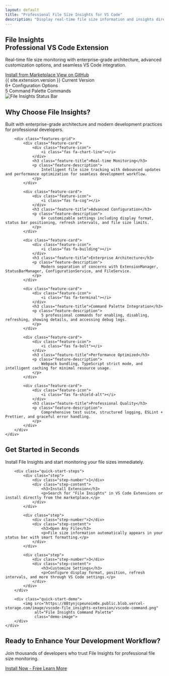 ```yaml
---
layout: default
title: "Professional File Size Insights for VS Code"
description: "Display real-time file size information and insights directly in VS Code's status bar with enterprise-grade architecture and advanced customization options."
---
```


<!-- Hero Section -->
<section class="hero">
    <div class="container">
        <div class="hero-content">
            <div class="hero-text">
                <h1 class="hero-title">
                    <span class="hero-accent">File Insights</span>
                    <br>Professional VS Code Extension
                </h1>
                <p class="hero-description">
                    Real-time file size monitoring with enterprise-grade architecture, 
                    advanced customization options, and seamless VS Code integration.
                </p>
                <div class="hero-buttons">
                    <a href="{{ site.extension.marketplace_url }}" class="btn btn-primary" target="_blank">
                        <i class="fas fa-download"></i>
                        Install from Marketplace
                    </a>
                    <a href="{{ site.extension.github_url }}" class="btn btn-secondary" target="_blank">
                        <i class="fab fa-github"></i>
                        View on GitHub
                    </a>
                </div>
                <div class="hero-stats">
                    <div class="stat">
                        <span class="stat-number">{{ site.extension.version }}</span>
                        <span class="stat-label">Current Version</span>
                    </div>
                    <div class="stat">
                        <span class="stat-number">6+</span>
                        <span class="stat-label">Configuration Options</span>
                    </div>
                    <div class="stat">
                        <span class="stat-number">5</span>
                        <span class="stat-label">Command Palette Commands</span>
                    </div>
                </div>
            </div>
            <div class="hero-image">
                <img src="https://88tynjcpeunoim0x.public.blob.vercel-storage.com/image/vscode-file_insights-extension/status-bar.png" 
                     alt="File Insights Status Bar" 
                     class="hero-screenshot">
            </div>
        </div>
    </div>
</section>

<!-- Features Section -->
<section class="features">
    <div class="container">
        <div class="section-header">
            <h2 class="section-title">Why Choose File Insights?</h2>
            <p class="section-description">
                Built with enterprise-grade architecture and modern development practices for professional developers.
            </p>
        </div>
        
        <div class="features-grid">
            <div class="feature-card">
                <div class="feature-icon">
                    <i class="fas fa-chart-line"></i>
                </div>
                <h3 class="feature-title">Real-time Monitoring</h3>
                <p class="feature-description">
                    Intelligent file size tracking with debounced updates and performance optimization for seamless development workflow.
                </p>
            </div>
            
            <div class="feature-card">
                <div class="feature-icon">
                    <i class="fas fa-cog"></i>
                </div>
                <h3 class="feature-title">Advanced Configuration</h3>
                <p class="feature-description">
                    6+ customizable settings including display format, status bar positioning, refresh intervals, and file size limits.
                </p>
            </div>
            
            <div class="feature-card">
                <div class="feature-icon">
                    <i class="fas fa-building"></i>
                </div>
                <h3 class="feature-title">Enterprise Architecture</h3>
                <p class="feature-description">
                    Modern separation of concerns with ExtensionManager, StatusBarManager, ConfigurationService, and FileService.
                </p>
            </div>
            
            <div class="feature-card">
                <div class="feature-icon">
                    <i class="fas fa-terminal"></i>
                </div>
                <h3 class="feature-title">Command Palette Integration</h3>
                <p class="feature-description">
                    5 professional commands for enabling, disabling, refreshing, showing details, and accessing debug logs.
                </p>
            </div>
            
            <div class="feature-card">
                <div class="feature-icon">
                    <i class="fas fa-bolt"></i>
                </div>
                <h3 class="feature-title">Performance Optimized</h3>
                <p class="feature-description">
                    Webpack bundling, TypeScript strict mode, and intelligent caching for minimal resource usage.
                </p>
            </div>
            
            <div class="feature-card">
                <div class="feature-icon">
                    <i class="fas fa-shield-alt"></i>
                </div>
                <h3 class="feature-title">Professional Quality</h3>
                <p class="feature-description">
                    Comprehensive test suite, structured logging, ESLint + Prettier, and graceful error handling.
                </p>
            </div>
        </div>
    </div>
</section>

<!-- Quick Start Section -->
<section class="quick-start">
    <div class="container">
        <div class="section-header">
            <h2 class="section-title">Get Started in Seconds</h2>
            <p class="section-description">
                Install File Insights and start monitoring your file sizes immediately.
            </p>
        </div>
        
        <div class="quick-start-steps">
            <div class="step">
                <div class="step-number">1</div>
                <div class="step-content">
                    <h3>Install Extension</h3>
                    <p>Search for "File Insights" in VS Code Extensions or install directly from the marketplace.</p>
                </div>
            </div>
            
            <div class="step">
                <div class="step-number">2</div>
                <div class="step-content">
                    <h3>Open Any File</h3>
                    <p>File size information automatically appears in your status bar with smart formatting.</p>
                </div>
            </div>
            
            <div class="step">
                <div class="step-number">3</div>
                <div class="step-content">
                    <h3>Customize Settings</h3>
                    <p>Configure display format, position, refresh intervals, and more through VS Code settings.</p>
                </div>
            </div>
        </div>
        
        <div class="quick-start-demo">
            <img src="https://88tynjcpeunoim0x.public.blob.vercel-storage.com/image/vscode-file_insights-extension/vscode-command.png" 
                 alt="File Insights Command Palette" 
                 class="demo-image">
        </div>
    </div>
</section>

<!-- CTA Section -->
<section class="cta">
    <div class="container">
        <div class="cta-content">
            <h2 class="cta-title">Ready to Enhance Your Development Workflow?</h2>
            <p class="cta-description">
                Join thousands of developers who trust File Insights for professional file size monitoring.
            </p>
            <div class="cta-buttons">
                <a href="{{ site.extension.marketplace_url }}" class="btn btn-primary btn-large" target="_blank">
                    <i class="fas fa-download"></i>
                    Install Now - Free
                </a>
                <a href="{{ site.baseurl }}/features" class="btn btn-secondary btn-large">
                    <i class="fas fa-info-circle"></i>
                    Learn More
                </a>
            </div>
        </div>
    </div>
</section>